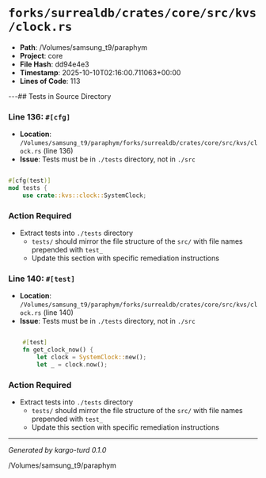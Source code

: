 # `forks/surrealdb/crates/core/src/kvs/clock.rs`

- **Path**: /Volumes/samsung_t9/paraphym
- **Project**: core
- **File Hash**: dd94e4e3  
- **Timestamp**: 2025-10-10T02:16:00.711063+00:00  
- **Lines of Code**: 113

---## Tests in Source Directory


### Line 136: `#[cfg]`

- **Location**: `/Volumes/samsung_t9/paraphym/forks/surrealdb/crates/core/src/kvs/clock.rs` (line 136)
- **Issue**: Tests must be in `./tests` directory, not in `./src`

```rust

#[cfg(test)]
mod tests {
	use crate::kvs::clock::SystemClock;

```

### Action Required

- Extract tests into `./tests` directory
  - `tests/` should mirror the file structure of the `src/` with file names prepended with `test_`
  - Update this section with specific remediation instructions
  


### Line 140: `#[test]`

- **Location**: `/Volumes/samsung_t9/paraphym/forks/surrealdb/crates/core/src/kvs/clock.rs` (line 140)
- **Issue**: Tests must be in `./tests` directory, not in `./src`

```rust

	#[test]
	fn get_clock_now() {
		let clock = SystemClock::new();
		let _ = clock.now();
```

### Action Required

- Extract tests into `./tests` directory
  - `tests/` should mirror the file structure of the `src/` with file names prepended with `test_`
  - Update this section with specific remediation instructions
  

---

*Generated by kargo-turd 0.1.0*

/Volumes/samsung_t9/paraphym